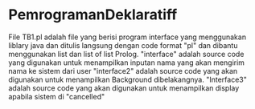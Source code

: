 # PemrogramanDeklaratiff
File TB1.pl adalah file yang berisi program interface yang menggunakan liblary java dan ditulis langsung dengan code format "pl"
dan dibantu menggunakan list dan list of list Prolog.
"interface" adalah source code yang digunakan untuk menampilkan inputan nama yang akan mengirim nama ke sistem dari user
"interface2" adalah source code yang akan digunakan untuk menampilkan Background dibelakangnya.
"Interface3" adalah source code yang akan digunakan untuk menampilkan display apabila sistem di "cancelled"
